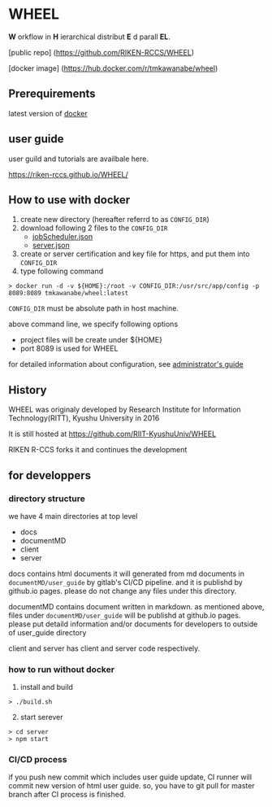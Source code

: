 # WHEEL
__W__ orkflow in __H__ ierarchical distribut __E__ d parall __EL__.

[public repo] (https://github.com/RIKEN-RCCS/WHEEL)

[docker image] (https://hub.docker.com/r/tmkawanabe/wheel)

## Prerequirements
latest version of [docker](https://www.docker.com/)

## user guide
user guild and tutorials are availbale here.

https://riken-rccs.github.io/WHEEL/

## How to use with docker
1. create new directory (hereafter referrd to as `CONFIG_DIR`)
2. download following 2 files to the `CONFIG_DIR`
    - [jobScheduler.json](https://raw.githubusercontent.com/RIKEN-RCCS/WHEEL/master/app/config/jobScheduler.json)
    - [server.json](https://raw.githubusercontent.com/RIKEN-RCCS/WHEEL/master/app/config/server.json)
3. create or server certification and key file for https, and put them into `CONFIG_DIR`
4. type following command

```
> docker run -d -v ${HOME}:/root -v CONFIG_DIR:/usr/src/app/config -p 8089:8089 tmkawanabe/wheel:latest
```

`CONFIG_DIR` must be absolute path in host machine.

above command line, we specify following options

- project files will be create under ${HOME}
- port 8089 is used for WHEEL

for detailed information about configuration, see [administrator's guide](./documentMD/AdminGuide.md)

## History
WHEEL was originaly developed by Research Institute for Information Technology(RITT), Kyushu University in 2016

It is still hosted at https://github.com/RIIT-KyushuUniv/WHEEL

RIKEN R-CCS forks it and continues the development


## for developpers
### directory structure
we have 4 main directories at top level

- docs
- documentMD
- client
- server

docs contains html documents it will generated from md documents in `documentMD/user_guide` by gitlab's CI/CD pipeline.
and it is publishd by github.io pages. please do not change any files under this directory.

documentMD contains document written in markdown. as mentioned above, files under `documentMD/user_guide`
will be publishd at github.io pages. please put detaild information and/or documents for developers
to outside of user\_guide directory

client and server has client and server code respectively.

### how to run without docker
1. install and build
```
> ./build.sh
```
2. start serever
```
> cd server
> npm start
```

### CI/CD process
if you push new commit which includes user guide update,
CI runner will commit new version of html user guide.
so, you have to git pull for master branch after CI process is finished.
